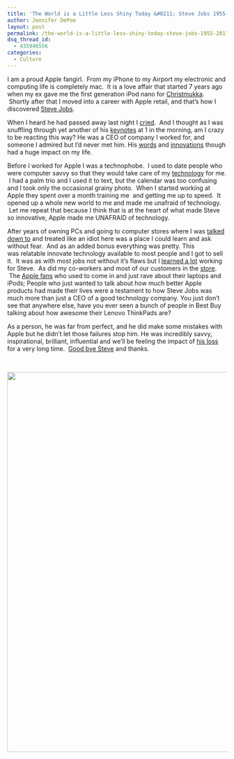 ```yaml
---
title: 'The World is a Little Less Shiny Today &#8211; Steve Jobs 1955-2011'
author: Jennifer DePoe
layout: post
permalink: /the-world-is-a-little-less-shiny-today-steve-jobs-1955-2011/
dsq_thread_id:
  - 435946556
categories:
  - Culture
---
```

I am a proud Apple fangirl.  From my iPhone to my Airport my electronic and computing life is completely mac.  It is a love affair that started 7 years ago when my ex gave me the first generation iPod nano for [Christmukka][1].  Shortly after that I moved into a career with Apple retail, and that&#8217;s how I discovered [Steve Jobs][2].

When I heard he had passed away last night I [cried][3].  And I thought as I was snuffling through yet another of his [keynotes][4] at 1 in the morning, am I crazy to be reacting this way? He was a CEO of company I worked for, and someone I admired but I&#8217;d never met him. His [words][5] and [innovations][6] though had a huge impact on my life.

Before I worked for Apple I was a technophobe.  I used to date people who were computer savvy so that they would take care of my [technology][7] for me.  I had a palm trio and I used it to text, but the calendar was too confusing and I took only the occasional grainy photo.  When I started working at Apple they spent over a month training me  and getting me up to speed.  It opened up a whole new world to me and made me unafraid of technology.  Let me repeat that because I think that is at the heart of what made Steve so innovative, Apple made me UNAFRAID of technology.

After years of owning PCs and going to computer stores where I was [talked down to][8] and treated like an idiot here was a place I could learn and ask without fear.  And as an added bonus everything was pretty. This was relatable innovate technology available to most people and I got to sell it.  It was as with most jobs not without it&#8217;s flaws but I [learned a lot][9] working for Steve.  As did my co-workers and most of our customers in the [store][10].  The [Apple fans][11] who used to come in and just rave about their laptops and iPods; People who just wanted to talk about how much better Apple products had made their lives were a testament to how Steve Jobs was much more than just a CEO of a good technology company. You just don&#8217;t see that anywhere else, have you ever seen a bunch of people in Best Buy talking about how awesome their Lenovo ThinkPads are?

As a person, he was far from perfect, and he did make some mistakes with Apple but he didn&#8217;t let those failures stop him. He was incredibly savvy, inspirational, brilliant, influential and we&#8217;ll be feeling the impact of [his loss][12] for a very long time.  [Good bye Steve][13] and thanks.

&nbsp;

<a href="http://hypenotic.com/technology/7039/the-world-is-a-little-less-shiny-today-steve-jobs-1955-2011/attachment/img_0580" rel="attachment wp-att-7040"><img class="aligncenter size-medium wp-image-7040" title="IMG_0580" src="http://hypenotic.com/wordpress/wp-content/uploads/2011/10/IMG_0580-580x870.png" alt="" width="580" height="870" /></a>

&nbsp;

 [1]: http://en.wikipedia.org/wiki/Chrismukkah
 [2]: http://en.wikipedia.org/wiki/Steve_jobs
 [3]: http://theoatmeal.com/
 [4]: http://www.youtube.com/watch?v=UF8uR6Z6KLc
 [5]: http://video.google.com/videoplay?docid=7945084053124129040
 [6]: http://www.apple.com/apple-events/wwdc-2011/
 [7]: http://image.shutterstock.com/display_pic_with_logo/273049/273049,1288490721,2/stock-photo-a-computer-has-been-infected-by-an-internet-virus-a-scary-bug-is-on-the-laptop-use-it-for-a-64094755.jpg
 [8]: http://dumpalink.com/videos/Nick-Burns-Your-Companys-Computer-Guy-193e.html
 [9]: http://www.readwriteweb.com/enterprise/2011/08/the-steve-jobs-formula-and-why.php
 [10]: http://www.apple.com/ca/retail/eatoncentre/
 [11]: http://photoblog.msnbc.msn.com/_news/2011/10/06/8181787-apple-fans-around-the-world-pay-tribute-to-steve-jobs
 [12]: http://xkcd.com/961/
 [13]: http://www.apple.com/ca/stevejobs/